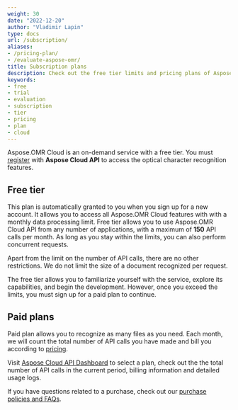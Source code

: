 ```yaml
---
weight: 30
date: "2022-12-20"
author: "Vladimir Lapin"
type: docs
url: /subscription/
aliases:
- /pricing-plan/
- /evaluate-aspose-omr/
title: Subscription plans
description: Check out the free tier limits and pricing plans of Aspose.OMR Cloud service.
keywords:
- free
- trial
- evaluation
- subscription
- tier
- pricing
- plan
- cloud
---
```


Aspose.OMR Cloud is an on-demand service with a free tier. You must [register](/omr/sign-up/) with **Aspose Cloud API** to access the optical character recognition features.

## Free tier

This plan is automatically granted to you when you sign up for a new account. It allows you to access all Aspose.OMR Cloud features with with a monthly data processing limit. Free tier allows you to use Aspose.OMR Cloud API from any number of applications, with a maximum of **150** API calls per month. As long as you stay within the limits, you can also perform concurrent requests.

Apart from the limit on the number of API calls, there are no other restrictions. We do not limit the size of a document recognized per request.

The free tier allows you to familiarize yourself with the service, explore its capabilities, and begin the development. However, once you exceed the limits, you must sign up for a paid plan to continue.

## Paid plans

Paid plan allows you to recognize as many files as you need. Each month, we will count the total number of API calls you have made and bill you according to [pricing](https://purchase.aspose.cloud/pricing).

Visit [Aspose Cloud API Dashboard](https://dashboard.aspose.cloud/) to select a plan, check out the the total number of API calls in the current period, billing information and detailed usage logs.

If you have questions related to a purchase, check out our [purchase policies and FAQs](https://purchase.aspose.cloud/policies).
